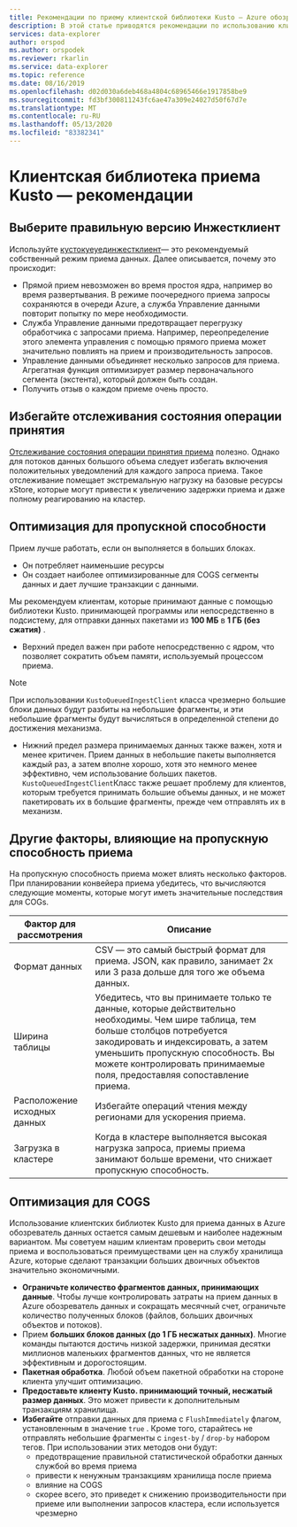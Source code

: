 ```yaml
---
title: Рекомендации по приему клиентской библиотеки Kusto — Azure обозреватель данных
description: В этой статье приводятся рекомендации по использованию клиентской библиотеки Kusto для приема.
services: data-explorer
author: orspod
ms.author: orspodek
ms.reviewer: rkarlin
ms.service: data-explorer
ms.topic: reference
ms.date: 08/16/2019
ms.openlocfilehash: d02d030a6deb468a4804c68965466e1917858be9
ms.sourcegitcommit: fd3bf300811243fc6ae47a309e24027d50f67d7e
ms.translationtype: MT
ms.contentlocale: ru-RU
ms.lasthandoff: 05/13/2020
ms.locfileid: "83382341"
---
```

# <a name="kusto-ingest-client-library---best-practices"></a>Клиентская библиотека приема Kusto — рекомендации

## <a name="select-the-right-ingestclient-flavor"></a>Выберите правильную версию Инжестклиент

Используйте [кустокуеуединжестклиент](kusto-ingest-client-reference.md#interface-ikustoqueuedingestclient)— это рекомендуемый собственный режим приема данных. Далее описывается, почему это происходит:
* Прямой прием невозможен во время простоя ядра, например во время развертывания. В режиме поочередного приема запросы сохраняются в очереди Azure, а служба Управление данными повторит попытку по мере необходимости.
* Служба Управление данными предотвращает перегрузку обработчика с запросами приема. Например, переопределение этого элемента управления с помощью прямого приема может значительно повлиять на прием и производительность запросов.
* Управление данными объединяет несколько запросов для приема. Агрегатная функция оптимизирует размер первоначального сегмента (экстента), который должен быть создан.
* Получить отзыв о каждом приеме очень просто.

## <a name="avoid-tracking-ingest-operation-status"></a>Избегайте отслеживания состояния операции принятия

[Отслеживание состояния операции принятия приема](kusto-ingest-client-status.md#tracking-ingestion-status-kustoqueuedingestclient) полезно. Однако для потоков данных большого объема следует избегать включения положительных уведомлений для каждого запроса приема. Такое отслеживание помещает экстремальную нагрузку на базовые ресурсы xStore, которые могут привести к увеличению задержки приема и даже полному реагированию на кластер.

## <a name="optimizing-for-throughput"></a>Оптимизация для пропускной способности

Прием лучше работать, если он выполняется в больших блоках. 
* Он потребляет наименьшие ресурсы
* Он создает наиболее оптимизированные для COGS сегменты данных и дает лучшие транзакции с данными.

Мы рекомендуем клиентам, которые принимают данные с помощью библиотеки Kusto. принимающей программы или непосредственно в подсистему, для отправки данных пакетами из **100 МБ** в **1 ГБ (без сжатия)** .
* Верхний предел важен при работе непосредственно с ядром, что позволяет сократить объем памяти, используемый процессом приема. 

> [!NOTE]
> При использовании `KustoQueuedIngestClient` класса чрезмерно большие блоки данных будут разбиты на небольшие фрагменты, и эти небольшие фрагменты будут вычисляться в определенной степени до достижения механизма.

* Нижний предел размера принимаемых данных также важен, хотя и менее критичен. Прием данных в небольшие пакеты выполняется каждый раз, а затем вполне хорошо, хотя это немного менее эффективно, чем использование больших пакетов. `KustoQueuedIngestClient`Класс также решает проблему для клиентов, которым требуется принимать большие объемы данных, и не может пакетировать их в большие фрагменты, прежде чем отправлять их в механизм.

## <a name="other-factors-that-impact-ingestion-throughput"></a>Другие факторы, влияющие на пропускную способность приема

На пропускную способность приема может влиять несколько факторов. При планировании конвейера приема убедитесь, что вычисляются следующие моменты, которые могут иметь значительные последствия для COGs.

| Фактор для рассмотрения |  Описание                                                                                              |
|--------------------------|-----------------------------------------------------------------------------------------------------------|
| Формат данных              | CSV — это самый быстрый формат для приема. JSON, как правило, занимает 2x или 3 раза дольше для того же объема данных.|
| Ширина таблицы              | Убедитесь, что вы принимаете только те данные, которые действительно необходимы. Чем шире таблица, тем больше столбцов потребуется закодировать и индексировать, а затем уменьшить пропускную способность. Вы можете контролировать принимаемые поля, предоставляя сопоставление приема.       |
| Расположение исходных данных     | Избегайте операций чтения между регионами для ускорения приема.                                                       |
| Загрузка в кластере      | Когда в кластере выполняется высокая нагрузка запроса, приемы приема занимают больше времени, что снижает пропускную способность.|

## <a name="optimizing-for-cogs"></a>Оптимизация для COGS

Использование клиентских библиотек Kusto для приема данных в Azure обозреватель данных остается самым дешевым и наиболее надежным вариантом. Мы советуем нашим клиентам проверить свои методы приема и воспользоваться преимуществами цен на службу хранилища Azure, которые сделают транзакции больших двоичных объектов значительно экономичными.

* **Ограничьте количество фрагментов данных, принимающих данные**.
    Чтобы лучше контролировать затраты на прием данных в Azure обозреватель данных и сокращать месячный счет, ограничьте количество полученных блоков (файлов, больших двоичных объектов и потоков).
* Прием **больших блоков данных (до 1 ГБ несжатых данных)**. 
    Многие команды пытаются достичь низкой задержки, принимая десятки миллионов маленьких фрагментов данных, что не является эффективным и дорогостоящим. 
* **Пакетная обработка**. Любой объем пакетной обработки на стороне клиента улучшит оптимизацию. 
* **Предоставьте клиенту Kusto. принимающий точный, несжатый размер данных**.
    Это может привести к дополнительным транзакциям хранилища.
* **Избегайте** отправки данных для приема с `FlushImmediately` флагом, установленным в значение `true` . Кроме того, старайтесь не отправлять небольшие фрагменты с `ingest-by` / `drop-by` набором тегов. При использовании этих методов они будут:
     * предотвращение правильной статистической обработки данных службой во время приема
     * привести к ненужным транзакциям хранилища после приема
     * влияние на COGS
     * скорее всего, это приведет к снижению производительности при приеме или выполнении запросов кластера, если используется чрезмерно
